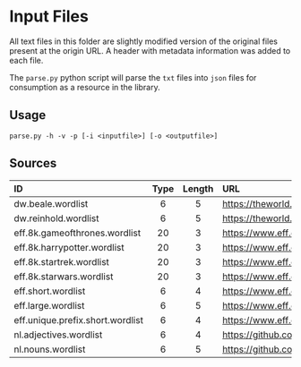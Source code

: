 # Input Files

All text files in this folder are slightly modified version of the original files 
present at the origin URL. A header with metadata information was added to each file.

The `parse.py` python script will parse the `txt` files into `json` files for consumption 
as a resource in the library. 

## Usage

    parse.py -h -v -p [-i <inputfile>] [-o <outputfile>]

## Sources

| ID                               | Type | Length | URL                                                                           |
|:---------------------------------|:----:|:------:|:------------------------------------------------------------------------------|
| dw.beale.wordlist                |  6   |   5    | https://theworld.com/%7Ereinhold/beale.wordlist.asc                           |
| dw.reinhold.wordlist             |  6   |   5    | https://theworld.com/%7Ereinhold/diceware.wordlist.asc                        |
| eff.8k.gameofthrones.wordlist    |  20  |   3    | https://www.eff.org/files/2018/08/29/gameofthrones_8k-2018.txt                |
| eff.8k.harrypotter.wordlist      |  20  |   3    | https://www.eff.org/files/2018/08/29/harrypotter_8k_3column-txt.txt           | 
| eff.8k.startrek.wordlist         |  20  |   3    | https://www.eff.org/files/2018/08/29/memory-alpha_8k_2018.txt                 |
| eff.8k.starwars.wordlist         |  20  |   3    | https://www.eff.org/files/2018/08/29/starwars_8k_2018.txt                     |
| eff.short.wordlist               |  6   |   4    | https://www.eff.org/files/2016/09/08/eff_short_wordlist_1.txt                 |
| eff.large.wordlist               |  6   |   5    | https://www.eff.org/files/2016/07/18/eff_large_wordlist.txt                   |
| eff.unique.prefix.short.wordlist |  6   |   4    | https://www.eff.org/files/2016/09/08/eff_short_wordlist_2_0.txt               |
| nl.adjectives.wordlist           |  6   |   4    | https://github.com/NaturalLanguagePasswords/system/blob/master/adjectives.pdf |
| nl.nouns.wordlist                |  6   |   5    | https://github.com/NaturalLanguagePasswords/system/blob/master/nouns.pdf      |
